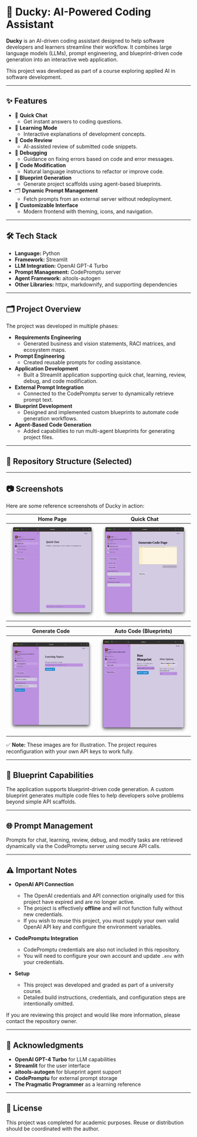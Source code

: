 # 🦆 Ducky: AI-Powered Coding Assistant

**Ducky** is an AI-driven coding assistant designed to help software developers and learners streamline their workflow. It combines large language models (LLMs), prompt engineering, and blueprint-driven code generation into an interactive web application.

This project was developed as part of a course exploring applied AI in software development.

---

## ✨ Features

- 💬 **Quick Chat**
  - Get instant answers to coding questions.
- 📝 **Learning Mode**
  - Interactive explanations of development concepts.
- 🧠 **Code Review**
  - AI-assisted review of submitted code snippets.
- 🐞 **Debugging**
  - Guidance on fixing errors based on code and error messages.
- 🔄 **Code Modification**
  - Natural language instructions to refactor or improve code.
- 📄 **Blueprint Generation**
  - Generate project scaffolds using agent-based blueprints.
- 🗂️ **Dynamic Prompt Management**
  - Fetch prompts from an external server without redeployment.
- 🎨 **Customizable Interface**
  - Modern frontend with theming, icons, and navigation.

---

## 🛠️ Tech Stack

- **Language:** Python
- **Framework:** Streamlit
- **LLM Integration:** OpenAI GPT-4 Turbo
- **Prompt Management:** CodePromptu server
- **Agent Framework:** aitools-autogen
- **Other Libraries:** httpx, markdownify, and supporting dependencies

---

## 🗂️ Project Overview

The project was developed in multiple phases:

- **Requirements Engineering**
  - Generated business and vision statements, RACI matrices, and ecosystem maps.
- **Prompt Engineering**
  - Created reusable prompts for coding assistance.
- **Application Development**
  - Built a Streamlit application supporting quick chat, learning, review, debug, and code modification.
- **External Prompt Integration**
  - Connected to the CodePromptu server to dynamically retrieve prompt text.
- **Blueprint Development**
  - Designed and implemented custom blueprints to automate code generation workflows.
- **Agent-Based Code Generation**
  - Added capabilities to run multi-agent blueprints for generating project files.

---

## 📁 Repository Structure (Selected)



---

## 📷 Screenshots

Here are some reference screenshots of Ducky in action:

| Home Page | Quick Chat |
|---|---|
| ![Quick_Chat](Demo/QuickChat.png) | ![Generate_Code](Demo/GenerateCode.png) |

| Generate Code | Auto Code (Blueprints) |
|---|---|
| ![Learning_Topics](Demo/LearningTopics.png) | ![Auto_Code](Demo/AutoCode.png) |

✅ **Note:** These images are for illustration. The project requires reconfiguration with your own API keys to work fully.

---

## 🧩 Blueprint Capabilities

The application supports blueprint-driven code generation. A custom blueprint generates multiple code files to help developers solve problems beyond simple API scaffolds.

---

## 🌐 Prompt Management

Prompts for chat, learning, review, debug, and modify tasks are retrieved dynamically via the CodePromptu server using secure API calls.

---

## ⚠️ Important Notes

- **OpenAI API Connection**
  - The OpenAI credentials and API connection originally used for this project have expired and are no longer active.
  - The project is effectively **offline** and will not function fully without new credentials.
  - If you wish to reuse this project, you must supply your own valid OpenAI API key and configure the environment variables.

- **CodePromptu Integration**
  - CodePromptu credentials are also not included in this repository.
  - You will need to configure your own account and update `.env` with your credentials.

- **Setup**
  - This project was developed and graded as part of a university course.
  - Detailed build instructions, credentials, and configuration steps are intentionally omitted.

If you are reviewing this project and would like more information, please contact the repository owner.

---

## 🙌 Acknowledgments

- **OpenAI GPT-4 Turbo** for LLM capabilities
- **Streamlit** for the user interface
- **aitools-autogen** for blueprint agent support
- **CodePromptu** for external prompt storage
- **The Pragmatic Programmer** as a learning reference

---

## 📝 License

This project was completed for academic purposes. Reuse or distribution should be coordinated with the author.
